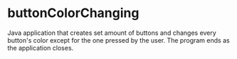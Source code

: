 # buttonColorChanging

Java application that creates set amount of buttons and changes every button's color except for the one pressed by the user. The program ends as the application closes.
